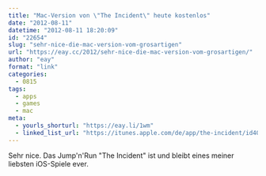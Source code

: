 ```yaml
---
title: "Mac-Version von \"The Incident\" heute kostenlos"
date: "2012-08-11"
datetime: "2012-08-11 18:20:09"
id: "22654"
slug: "sehr-nice-die-mac-version-vom-grosartigen"
url: "https://eay.cc/2012/sehr-nice-die-mac-version-vom-grosartigen/"
author: "eay"
format: "link"
categories:
  - 0815
tags:
  - apps
  - games
  - mac
meta:
  - yourls_shorturl: "https://eay.li/1wm"
  - linked_list_url: "https://itunes.apple.com/de/app/the-incident/id408679233?mt=12"
---
```


Sehr nice. Das Jump'n'Run "The Incident" ist und bleibt eines meiner liebsten iOS-Spiele ever.

